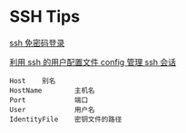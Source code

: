 # SSH Tips

[ssh 免密码登录](http://chenlb.iteye.com/blog/211809)

	

[利用 ssh 的用户配置文件 config 管理 ssh 会话](http://dhq.me/use-ssh-config-manage-ssh-session)


	Host    别名
    HostName        主机名
    Port            端口
    User            用户名
    IdentityFile    密钥文件的路径